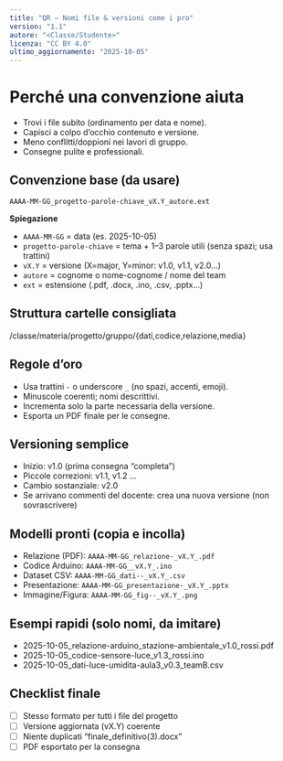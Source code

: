 ```yaml
---
title: "QR – Nomi file & versioni come i pro"
version: "1.1"
autore: "<Classe/Studente>"
licenza: "CC BY 4.0"
ultimo_aggiornamento: "2025-10-05"
---
```


# Perché una convenzione aiuta
- Trovi i file subito (ordinamento per data e nome).
- Capisci a colpo d’occhio contenuto e versione.
- Meno conflitti/doppioni nei lavori di gruppo.
- Consegne pulite e professionali.

## Convenzione base (da usare)
`AAAA-MM-GG_progetto-parole-chiave_vX.Y_autore.ext`

**Spiegazione**
- `AAAA-MM-GG` = data (es. 2025-10-05)
- `progetto-parole-chiave` = tema + 1–3 parole utili (senza spazi; usa trattini)
- `vX.Y` = versione (X=major, Y=minor: v1.0, v1.1, v2.0…)
- `autore` = cognome o nome-cognome / nome del team
- `ext` = estensione (.pdf, .docx, .ino, .csv, .pptx…)

## Struttura cartelle consigliata
/classe/materia/progetto/gruppo/{dati,codice,relazione,media}

## Regole d’oro
- Usa trattini `-` o underscore `_` (no spazi, accenti, emoji).
- Minuscole coerenti; nomi descrittivi.
- Incrementa solo la parte necessaria della versione.
- Esporta un PDF finale per le consegne.

## Versioning semplice
- Inizio: v1.0 (prima consegna “completa”)
- Piccole correzioni: v1.1, v1.2 …
- Cambio sostanziale: v2.0
- Se arrivano commenti del docente: crea una nuova versione (non sovrascrivere)

## Modelli pronti (copia e incolla)
- Relazione (PDF): `AAAA-MM-GG_relazione-_vX.Y_.pdf`
- Codice Arduino: `AAAA-MM-GG__vX.Y_.ino`
- Dataset CSV: `AAAA-MM-GG_dati--_vX.Y_.csv`
- Presentazione: `AAAA-MM-GG_presentazione-_vX.Y_.pptx`
- Immagine/Figura: `AAAA-MM-GG_fig--_vX.Y_.png`

## Esempi rapidi (solo nomi, da imitare)
- 2025-10-05_relazione-arduino_stazione-ambientale_v1.0_rossi.pdf
- 2025-10-05_codice-sensore-luce_v1.3_rossi.ino
- 2025-10-05_dati-luce-umidita-aula3_v0.3_teamB.csv

## Checklist finale
- [ ] Stesso formato per tutti i file del progetto
- [ ] Versione aggiornata (vX.Y) coerente
- [ ] Niente duplicati “finale_definitivo(3).docx”
- [ ] PDF esportato per la consegna